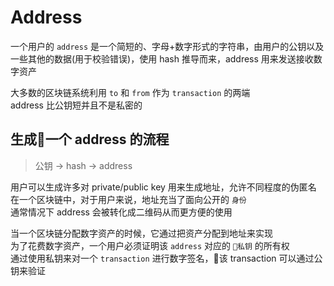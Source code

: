 # Address  

一个用户的 `address` 是一个简短的、字母+数字形式的字符串，由用户的公钥以及一些其他的数据(用于校验错误)，使用 hash 推导而来，address 用来发送接收数字资产

大多数的区块链系统利用 `to` 和 `from` 作为 `transaction` 的两端  
address 比公钥短并且不是私密的  

## 生成一个 address 的流程

> 公钥 -> hash -> address  

用户可以生成许多对 private/public key 用来生成地址，允许不同程度的伪匿名  
在一个区块链中，对于用户来说，地址充当了面向公开的 `身份`  
通常情况下 address 会被转化成二维码从而更方便的使用  

当一个区块链分配数字资产的时候，它通过把资产分配到地址来实现  
为了花费数字资产，一个用户必须证明该 `address` 对应的 `私钥` 的所有权  
通过使用私钥来对一个 `transaction` 进行数字签名，该 transaction 可以通过公钥来验证  